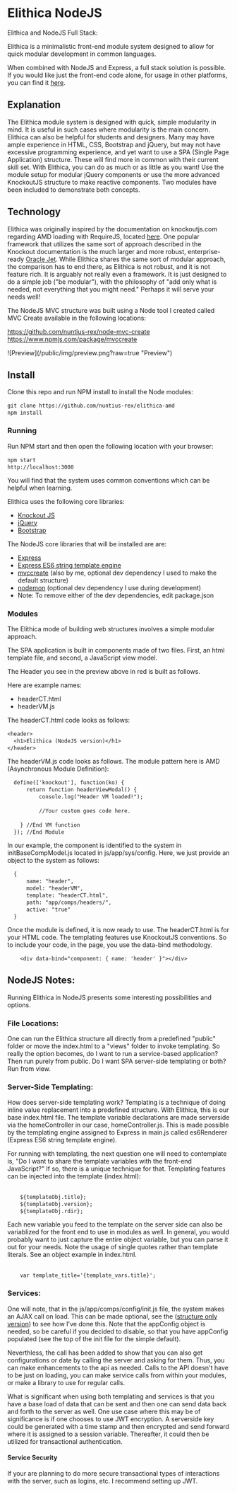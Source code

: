 # Elithica NodeJS

<p>Elithica and NodeJS Full Stack:</p>

<p>Elithica is a minimalistic front-end module system designed to allow for quick modular development in common languages.</p>

<p>When combined with NodeJS and Express, a full stack solution is possible. If you would like just the front-end code alone, for usage in other platforms, you can find it <a href="https://github.com/nuntius-rex/elithica-amd"  target="_blank">here</a>. </p>

## Explanation

<p>The Elithica module system is designed with quick, simple modularity in mind. It is useful in such cases where modularity is the main concern. Elithica can also be helpful for students and designers. Many may have ample experience in HTML, CSS, Bootstrap and jQuery, but may not have excessive programming experience, and yet want to use a SPA (Single Page Application) structure. These will find more in common with their current skill set. With Elithica, you can do as much or as little as you want! Use the module setup for modular jQuery components or use the more advanced KnockoutJS structure to make reactive components. Two modules have been included to demonstrate both concepts.</p>

## Technology

<p>Elithica was originally inspired by the documentation on knockoutjs.com regarding AMD loading with RequireJS, located <a href="https://knockoutjs.com/documentation/amd-loading.html" target="_blank">here</a>. One popular framework that utilizes the same sort of approach described in the Knockout documentation is the much larger and more robust, enterprise-ready <a href="https://www.oracle.com/webfolder/technetwork/jet/index-alta.html" target="_blank">Oracle Jet</a>. While Elithica shares the same sort of modular approach, the comparison has to end there, as Elithica is not robust, and it is not feature rich. It is arguably not really even a framework. It is just designed to do a simple job ("be modular"), with the philosophy of "add only what is needed, not everything that you might need." Perhaps it will serve your needs well!    
</p>

<p>The NodeJS MVC structure was built using a Node tool I created called MVC Create available in the following locations:</p>
<a href="https://github.com/nuntius-rex/node-mvc-create">https://github.com/nuntius-rex/node-mvc-create</a><br>
<a href="https://www.npmjs.com/package/mvccreate">https://www.npmjs.com/package/mvccreate</a>
</p>

<p>
![Preview](/public/img/preview.png?raw=true "Preview")
</p>


## Install

Clone this repo and run NPM install to install the Node modules:

```
git clone https://github.com/nuntius-rex/elithica-amd
npm install
```
### Running

Run NPM start and then open the following location with your browser:

```
npm start
http://localhost:3000
```
<p>You will find that the system uses common conventions which can be helpful when learning.</p>

<p>Elithica uses the following core libraries:
  <ul>
    <li><a href="https://knockoutjs.com/">Knockout JS</a></li>
    <li><a href="https://jquery.com/">jQuery</a></li>
    <li><a href="https://getbootstrap.com/">Bootstrap</a></li>
  </ul>
</p>

<p>The NodeJS core libraries that will be installed are are:
  <ul>
    <li><a href="https://www.npmjs.com/package/express">Express</a></li>
    <li><a href="https://www.npmjs.com/package/express-es6-template-engine">Express ES6 string template engine</a></li>
    <li><a href="https://www.npmjs.com/package/mvccreate">mvccreate</a> (also by me, optional dev dependency I used to make the default structure)</li>
    <li><a href="https://www.npmjs.com/package/nodemon">nodemon</a> (optional dev dependency I use during development)</li>
    <li>Note: To remove either of the dev dependencies, edit package.json</li>
  </ul>
</p>


### Modules

<p>The Elithica mode of building web structures involves a simple modular approach.</p>

<p>The SPA application is built in components made of two files. First, an html template file, and second, a JavaScript view model.</p>

<p>The Header you see in the preview above in red is built as follows.</p>

<p>Here are example names:
  <ul>
    <li>headerCT.html</li>
    <li>headerVM.js</li>
  </ul>
</p>

<p>
  The headerCT.html code looks as follows:
</p>

```
<header>
  <h1>Elithica (NodeJS version)</h1>
</header>
```

<p>
  The headerVM.js code looks as follows. The module pattern here is AMD (Asynchronous Module Definition):
</p>


```
  define(['knockout'], function(ko) {
      return function headerViewModal() {
          console.log("Header VM loaded!");

          //Your custom goes code here.

    } //End VM function
  }); //End Module

```

<p>
  In our example, the component is identified to the system in initBaseCompModel.js located in js/app/sys/config. Here, we just provide an object to the system as follows:
</p>

```
  {
      name: "header",
      model: "headerVM",
      template: "headerCT.html",
      path: "app/comps/headers/",
      active: "true"
  }

  ```

<p>
  Once the module is defined, it is now ready to use.
  The headerCT.html is for your HTML code. The templating features use KnockoutJS conventions. So to include your code, in the page, you use the data-bind methodology.
</p>

```
    <div data-bind="component: { name: 'header' }"></div>
```

## NodeJS Notes:

<p>Running Elithica in NodeJS presents some interesting possibilities and options.</p>

### File Locations:

<p>One can run the Elithica structure all directly from a predefined "public" folder or move the index.html to a "views" folder to invoke templating. So really the option becomes, do I want to run a service-based application? Then run purely from public. Do I want SPA server-side templating or both? Run from view.</p>

### Server-Side Templating:

<p>How does server-side templating work? Templating is a technique of doing inline value replacement into a predefined structure.
  With Elithica, this is our base index.html file. The template variable declarations are made serverside via the homeController
  in our case, homeController.js. This is made possible by the templating engine assigned to Express in main.js called es6Renderer (Express ES6 string template engine).
</p>

<p>For running with templating, the next question one will need to contemplate is, "Do I want to share the template variables with the front-end JavaScript?" If so, there is a unique technique for that. Templating features can be injected into the template (index.html):
</p>

```

    ${templateObj.title};
    ${templateObj.version};
    ${templateObj.rdir};

```

<p>
  Each new variable you feed to the template on the server side can also be variablized for the front end to use in modules as well. In general, you would probably want to just capture the entire object variable, but you can parse it out for your needs. Note the usage of single quotes rather than template literals. See an object example in index.html.
</p>

```

    var template_title='{template_vars.title}';

```

### Services:

<p>
  One will note, that in the js/app/comps/config/init.js file, the system makes an AJAX call on load. This can be made optional, see the (<a href="https://github.com/nuntius-rex/elithica-amd.git">structure only version</a>) to see how I've done this. Note that the appConfig object is needed, so be careful if you decided to disable, so that you have appConfig populated (see the top of the init file for the simple default).
</p>
<p>
  Neverthless, the call has been added to show that you can also get configurations or date by calling the server and asking for them. Thus, you can make enhancements to the api as needed. Calls to the API doesn't have to be just on loading, you can make service calls from within your modules, or make a library to use for regular calls.
</p>
<p>
  What is significant when using both templating and services is that you have a base load of data that can be sent and then one can send data back and forth to the server as well. One use case where this may be of significance is if one chooses to use JWT encryption. A serverside key could be generated with a time stamp and then encrypted and send forward where it is assigned to a session variable. Thereafter, it could then be utilized for transactional authentication.
</p>


#### Service Security

<p>If your are planning to do more secure transactional types of interactions with the server, such as logins, etc. I recommend setting up JWT.</p>
